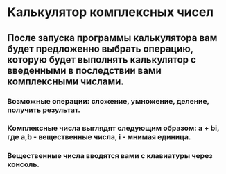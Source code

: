 # Калькулятор комплексных чисел #

## После запуска программы калькулятора вам будет предложенно выбрать операцию, которую будет выполнять калькулятор с введенными в последствии вами комплексными числами. 

### Возможные операции: сложение, умножение, деление, получить результат.

### Комплексные числа выглядят следующим образом: a + bi, где a,b - вещественные числа, i - мнимая единица.

### Вещественные числа вводятся вами с клавиатуры через консоль.

